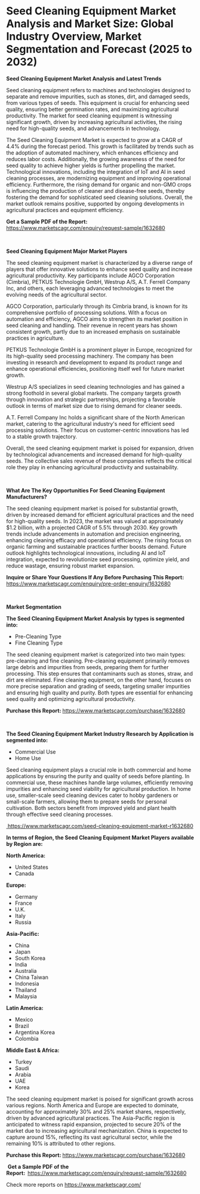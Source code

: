 <p><h1>Seed Cleaning Equipment Market Analysis and Market Size: Global Industry Overview, Market Segmentation and Forecast (2025 to 2032)</h1></p><p><strong>Seed Cleaning Equipment Market Analysis and Latest Trends</strong></p>
<p><p>Seed cleaning equipment refers to machines and technologies designed to separate and remove impurities, such as stones, dirt, and damaged seeds, from various types of seeds. This equipment is crucial for enhancing seed quality, ensuring better germination rates, and maximizing agricultural productivity. The market for seed cleaning equipment is witnessing significant growth, driven by increasing agricultural activities, the rising need for high-quality seeds, and advancements in technology.</p><p>The Seed Cleaning Equipment Market is expected to grow at a CAGR of 4.4% during the forecast period. This growth is facilitated by trends such as the adoption of automated machinery, which enhances efficiency and reduces labor costs. Additionally, the growing awareness of the need for seed quality to achieve higher yields is further propelling the market. Technological innovations, including the integration of IoT and AI in seed cleaning processes, are modernizing equipment and improving operational efficiency. Furthermore, the rising demand for organic and non-GMO crops is influencing the production of cleaner and disease-free seeds, thereby fostering the demand for sophisticated seed cleaning solutions. Overall, the market outlook remains positive, supported by ongoing developments in agricultural practices and equipment efficiency.</p></p>
<p><strong>Get a Sample PDF of the Report:&nbsp;</strong> <a href="https://www.marketscagr.com/enquiry/request-sample/1632680?utm_campaign=2003&utm_medium=2&utm_source=Github&utm_content=ia&utm_term=21022025&utm_id=seed-cleaning-equipment">https://www.marketscagr.com/enquiry/request-sample/1632680</a></p>
<p>&nbsp;</p>
<p><strong>Seed Cleaning Equipment Major Market Players</strong></p>
<p><p>The seed cleaning equipment market is characterized by a diverse range of players that offer innovative solutions to enhance seed quality and increase agricultural productivity. Key participants include AGCO Corporation (Cimbria), PETKUS Technologie GmbH, Westrup A/S, A.T. Ferrell Company Inc, and others, each leveraging advanced technologies to meet the evolving needs of the agricultural sector.</p><p>AGCO Corporation, particularly through its Cimbria brand, is known for its comprehensive portfolio of processing solutions. With a focus on automation and efficiency, AGCO aims to strengthen its market position in seed cleaning and handling. Their revenue in recent years has shown consistent growth, partly due to an increased emphasis on sustainable practices in agriculture.</p><p>PETKUS Technologie GmbH is a prominent player in Europe, recognized for its high-quality seed processing machinery. The company has been investing in research and development to expand its product range and enhance operational efficiencies, positioning itself well for future market growth.</p><p>Westrup A/S specializes in seed cleaning technologies and has gained a strong foothold in several global markets. The company targets growth through innovation and strategic partnerships, projecting a favorable outlook in terms of market size due to rising demand for cleaner seeds.</p><p>A.T. Ferrell Company Inc holds a significant share of the North American market, catering to the agricultural industry's need for efficient seed processing solutions. Their focus on customer-centric innovations has led to a stable growth trajectory.</p><p>Overall, the seed cleaning equipment market is poised for expansion, driven by technological advancements and increased demand for high-quality seeds. The collective sales revenue of these companies reflects the critical role they play in enhancing agricultural productivity and sustainability.</p></p>
<p>&nbsp;</p>
<p><strong>What Are The Key Opportunities For Seed Cleaning Equipment Manufacturers?</strong></p>
<p><p>The seed cleaning equipment market is poised for substantial growth, driven by increased demand for efficient agricultural practices and the need for high-quality seeds. In 2023, the market was valued at approximately $1.2 billion, with a projected CAGR of 5.5% through 2030. Key growth trends include advancements in automation and precision engineering, enhancing cleaning efficacy and operational efficiency. The rising focus on organic farming and sustainable practices further boosts demand. Future outlook highlights technological innovations, including AI and IoT integration, expected to revolutionize seed processing, optimize yield, and reduce wastage, ensuring robust market expansion.</p></p>
<p><strong>Inquire or Share Your Questions If Any Before Purchasing This Report:</strong> <a href="https://www.marketscagr.com/enquiry/pre-order-enquiry/1632680?utm_campaign=2003&utm_medium=2&utm_source=Github&utm_content=ia&utm_term=21022025&utm_id=seed-cleaning-equipment">https://www.marketscagr.com/enquiry/pre-order-enquiry/1632680</a></p>
<p>&nbsp;</p>
<p><strong>Market Segmentation</strong></p>
<p><strong>The Seed Cleaning Equipment Market Analysis by types is segmented into:</strong></p>
<p><ul><li>Pre-Cleaning Type</li><li>Fine Cleaning Type</li></ul></p>
<p><p>The seed cleaning equipment market is categorized into two main types: pre-cleaning and fine cleaning. Pre-cleaning equipment primarily removes large debris and impurities from seeds, preparing them for further processing. This step ensures that contaminants such as stones, straw, and dirt are eliminated. Fine cleaning equipment, on the other hand, focuses on more precise separation and grading of seeds, targeting smaller impurities and ensuring high quality and purity. Both types are essential for enhancing seed quality and optimizing agricultural productivity.</p></p>
<p><strong>Purchase this Report:&nbsp;</strong><a href="https://www.marketscagr.com/purchase/1632680?utm_campaign=2003&utm_medium=2&utm_source=Github&utm_content=ia&utm_term=21022025&utm_id=seed-cleaning-equipment">https://www.marketscagr.com/purchase/1632680</a></p>
<p>&nbsp;</p>
<p><strong>The Seed Cleaning Equipment Market Industry Research by Application is segmented into:</strong></p>
<p><ul><li>Commercial Use</li><li>Home Use</li></ul></p>
<p><p>Seed cleaning equipment plays a crucial role in both commercial and home applications by ensuring the purity and quality of seeds before planting. In commercial use, these machines handle large volumes, efficiently removing impurities and enhancing seed viability for agricultural production. In home use, smaller-scale seed cleaning devices cater to hobby gardeners or small-scale farmers, allowing them to prepare seeds for personal cultivation. Both sectors benefit from improved yield and plant health through effective seed cleaning processes.</p></p>
<p><a href="https://www.marketscagr.com/seed-cleaning-equipment-market-r1632680?utm_campaign=2003&utm_medium=2&utm_source=Github&utm_content=ia&utm_term=21022025&utm_id=seed-cleaning-equipment">&nbsp;https://www.marketscagr.com/seed-cleaning-equipment-market-r1632680</a></p>
<p><strong>In terms of Region, the Seed Cleaning Equipment Market Players available by Region are:</strong></p>
<p>
    <p> <strong> North America: </strong>
        <ul>
            <li>United States</li>
            <li>Canada</li>
        </ul>
        </p> 
    <p> <strong> Europe: </strong>
        <ul>
            <li>Germany</li>
            <li>France</li>
            <li>U.K.</li>
            <li>Italy</li>
            <li>Russia</li>
        </ul>
        </p> 
    <p> <strong> Asia-Pacific: </strong>
        <ul>
            <li>China</li>
            <li>Japan</li>
            <li>South Korea</li>
            <li>India</li>
            <li>Australia</li>
            <li>China Taiwan</li>
            <li>Indonesia</li>
            <li>Thailand</li>
            <li>Malaysia</li>
        </ul>
        </p> 
    <p> <strong> Latin America: </strong>
        <ul>
            <li>Mexico</li>
            <li>Brazil</li>
            <li>Argentina Korea</li>
            <li>Colombia</li>
        </ul>
        </p> 
    <p> <strong> Middle East & Africa: </strong>
        <ul>
            <li>Turkey</li>
            <li>Saudi</li>
            <li>Arabia</li>
            <li>UAE</li>
            <li>Korea</li>
        </ul>
    </p>
    </p>
<p><p>The seed cleaning equipment market is poised for significant growth across various regions. North America and Europe are expected to dominate, accounting for approximately 30% and 25% market shares, respectively, driven by advanced agricultural practices. The Asia-Pacific region is anticipated to witness rapid expansion, projected to secure 20% of the market due to increasing agricultural mechanization. China is expected to capture around 15%, reflecting its vast agricultural sector, while the remaining 10% is attributed to other regions.</p></p>
<p><strong>Purchase this Report: </strong><a href="https://www.marketscagr.com/purchase/1632680?utm_campaign=2003&utm_medium=2&utm_source=Github&utm_content=ia&utm_term=21022025&utm_id=seed-cleaning-equipment">https://www.marketscagr.com/purchase/1632680</a></p>
<p>&nbsp;<strong>Get a Sample PDF of the Report:&nbsp;&nbsp;</strong><a href="https://www.marketscagr.com/enquiry/request-sample/1632680?utm_campaign=2003&utm_medium=2&utm_source=Github&utm_content=ia&utm_term=21022025&utm_id=seed-cleaning-equipment">https://www.marketscagr.com/enquiry/request-sample/1632680</a></p>
<p><strong></strong></p>
<p>Check more reports on <a href="https://www.marketscagr.com/?utm_campaign=2003&utm_medium=2&utm_source=Github&utm_content=ia&utm_term=21022025&utm_id=seed-cleaning-equipment">https://www.marketscagr.com/</a></p>